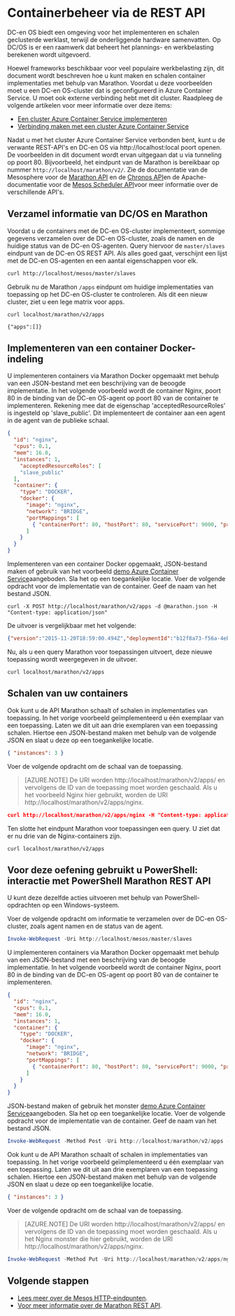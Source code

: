 <properties
   pageTitle="Azure Container Service containerbeheer via de REST API | Microsoft Azure"
   description="Containers met een Azure Container Service Mesos cluster implementeren met behulp van de Marathon REST API."
   services="container-service"
   documentationCenter=""
   authors="neilpeterson"
   manager="timlt"
   editor=""
   tags="acs, azure-container-service"
   keywords="Docker, Containers, Micro-services, Mesos, Azure"/>

<tags
   ms.service="container-service"
   ms.devlang="na"
   ms.topic="get-started-article"
   ms.tgt_pltfrm="na"
   ms.workload="na"
   ms.date="09/13/2016"
   ms.author="timlt"/>

# <a name="container-management-through-the-rest-api"></a>Containerbeheer via de REST API

DC-en OS biedt een omgeving voor het implementeren en schalen geclusterde werklast, terwijl de onderliggende hardware samenvatten. Op DC/OS is er een raamwerk dat beheert het plannings- en werkbelasting berekenen wordt uitgevoerd.

Hoewel frameworks beschikbaar voor veel populaire werkbelasting zijn, dit document wordt beschreven hoe u kunt maken en schalen container implementaties met behulp van Marathon. Voordat u deze voorbeelden moet u een DC-en OS-cluster dat is geconfigureerd in Azure Container Service. U moet ook externe verbinding hebt met dit cluster. Raadpleeg de volgende artikelen voor meer informatie over deze items:

- [Een cluster Azure Container Service implementeren](container-service-deployment.md)
- [Verbinding maken met een cluster Azure Container Service](container-service-connect.md)

Nadat u met het cluster Azure Container Service verbonden bent, kunt u de verwante REST-API's en DC-en OS via http://localhost:local poort openen. De voorbeelden in dit document wordt ervan uitgegaan dat u via tunneling op poort 80. Bijvoorbeeld, het eindpunt van de Marathon is bereikbaar op nummer `http://localhost/marathon/v2/`. Zie de documentatie van de Mesosphere voor de [Marathon API](https://mesosphere.github.io/marathon/docs/rest-api.html) en de [Chronos API](https://mesos.github.io/chronos/docs/api.html)en de Apache-documentatie voor de [Mesos Scheduler API](http://mesos.apache.org/documentation/latest/scheduler-http-api/)voor meer informatie over de verschillende API's.

## <a name="gather-information-from-dcos-and-marathon"></a>Verzamel informatie van DC/OS en Marathon

Voordat u de containers met de DC-en OS-cluster implementeert, sommige gegevens verzamelen over de DC-en OS-cluster, zoals de namen en de huidige status van de DC-en OS-agenten. Query hiervoor de `master/slaves` eindpunt van de DC-en OS REST API. Als alles goed gaat, verschijnt een lijst met de DC-en OS-agenten en een aantal eigenschappen voor elk.

```bash
curl http://localhost/mesos/master/slaves
```

Gebruik nu de Marathon `/apps` eindpunt om huidige implementaties van toepassing op het DC-en OS-cluster te controleren. Als dit een nieuw cluster, ziet u een lege matrix voor apps.

```
curl localhost/marathon/v2/apps

{"apps":[]}
```

## <a name="deploy-a-docker-formatted-container"></a>Implementeren van een container Docker-indeling

U implementeren containers via Marathon Docker opgemaakt met behulp van een JSON-bestand met een beschrijving van de beoogde implementatie. In het volgende voorbeeld wordt de container Nginx, poort 80 in de binding van de DC-en OS-agent op poort 80 van de container te implementeren. Rekening mee dat de eigenschap 'acceptedResourceRoles' is ingesteld op 'slave_public'. Dit implementeert de container aan een agent in de agent van de publieke schaal.

```json
{
  "id": "nginx",
  "cpus": 0.1,
  "mem": 16.0,
  "instances": 1,
    "acceptedResourceRoles": [
    "slave_public"
  ],
  "container": {
    "type": "DOCKER",
    "docker": {
      "image": "nginx",
      "network": "BRIDGE",
      "portMappings": [
        { "containerPort": 80, "hostPort": 80, "servicePort": 9000, "protocol": "tcp" }
      ]
    }
  }
}
```

Implementeren van een container Docker opgemaakt, JSON-bestand maken of gebruik van het voorbeeld [demo Azure Container Service](https://raw.githubusercontent.com/rgardler/AzureDevTestDeploy/master/marathon/marathon.json)aangeboden. Sla het op een toegankelijke locatie. Voer de volgende opdracht voor de implementatie van de container. Geef de naam van het bestand JSON.

```
curl -X POST http://localhost/marathon/v2/apps -d @marathon.json -H "Content-type: application/json"
```

De uitvoer is vergelijkbaar met het volgende:

```json
{"version":"2015-11-20T18:59:00.494Z","deploymentId":"b12f8a73-f56a-4eb1-9375-4ac026d6cdec"}
```

Nu, als u een query Marathon voor toepassingen uitvoert, deze nieuwe toepassing wordt weergegeven in de uitvoer.

```
curl localhost/marathon/v2/apps
```

## <a name="scale-your-containers"></a>Schalen van uw containers

Ook kunt u de API Marathon schaalt of schalen in implementaties van toepassing. In het vorige voorbeeld geïmplementeerd u één exemplaar van een toepassing. Laten we dit uit aan drie exemplaren van een toepassing schalen. Hiertoe een JSON-bestand maken met behulp van de volgende JSON en slaat u deze op een toegankelijke locatie.

```json
{ "instances": 3 }
```

Voer de volgende opdracht om de schaal van de toepassing.

>[AZURE.NOTE] De URI worden http://localhost/marathon/v2/apps/ en vervolgens de ID van de toepassing moet worden geschaald. Als u het voorbeeld Nginx hier gebruikt, worden de URI http://localhost/marathon/v2/apps/nginx.

```json
curl http://localhost/marathon/v2/apps/nginx -H "Content-type: application/json" -X PUT -d @scale.json
```

Ten slotte het eindpunt Marathon voor toepassingen een query. U ziet dat er nu drie van de Nginx-containers zijn.

```
curl localhost/marathon/v2/apps
```

## <a name="use-powershell-for-this-exercise-marathon-rest-api-interaction-with-powershell"></a>Voor deze oefening gebruikt u PowerShell: interactie met PowerShell Marathon REST API

U kunt deze dezelfde acties uitvoeren met behulp van PowerShell-opdrachten op een Windows-systeem.

Voer de volgende opdracht om informatie te verzamelen over de DC-en OS-cluster, zoals agent namen en de status van de agent.

```powershell
Invoke-WebRequest -Uri http://localhost/mesos/master/slaves
```

U implementeren containers via Marathon Docker opgemaakt met behulp van een JSON-bestand met een beschrijving van de beoogde implementatie. In het volgende voorbeeld wordt de container Nginx, poort 80 in de binding van de DC-en OS-agent op poort 80 van de container te implementeren.

```json
{
  "id": "nginx",
  "cpus": 0.1,
  "mem": 16.0,
  "instances": 1,
  "container": {
    "type": "DOCKER",
    "docker": {
      "image": "nginx",
      "network": "BRIDGE",
      "portMappings": [
        { "containerPort": 80, "hostPort": 80, "servicePort": 9000, "protocol": "tcp" }
      ]
    }
  }
}
```

JSON-bestand maken of gebruik het monster [demo Azure Container Service](https://raw.githubusercontent.com/rgardler/AzureDevTestDeploy/master/marathon/marathon.json)aangeboden. Sla het op een toegankelijke locatie. Voer de volgende opdracht voor de implementatie van de container. Geef de naam van het bestand JSON.

```powershell
Invoke-WebRequest -Method Post -Uri http://localhost/marathon/v2/apps -ContentType application/json -InFile 'c:\marathon.json'
```

Ook kunt u de API Marathon schaalt of schalen in implementaties van toepassing. In het vorige voorbeeld geïmplementeerd u één exemplaar van een toepassing. Laten we dit uit aan drie exemplaren van een toepassing schalen. Hiertoe een JSON-bestand maken met behulp van de volgende JSON en slaat u deze op een toegankelijke locatie.

```json
{ "instances": 3 }
```

Voer de volgende opdracht om de schaal van de toepassing.

> [AZURE.NOTE] De URI worden http://localhost/marathon/v2/apps/ en vervolgens de ID van de toepassing moet worden geschaald. Als u het Nginx monster die hier gebruikt, worden de URI http://localhost/marathon/v2/apps/nginx.

```powershell
Invoke-WebRequest -Method Put -Uri http://localhost/marathon/v2/apps/nginx -ContentType application/json -InFile 'c:\scale.json'
```

## <a name="next-steps"></a>Volgende stappen

- [Lees meer over de Mesos HTTP-eindpunten]( http://mesos.apache.org/documentation/latest/endpoints/).
- [Voor meer informatie over de Marathon REST API]( https://mesosphere.github.io/marathon/docs/rest-api.html).
